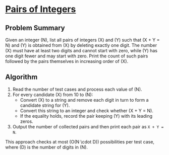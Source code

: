 # [Pairs of Integers](https://www.spoj.com/problems/PAIRINT/)

## Problem Summary
Given an integer \(N\), list all pairs of integers \(X\) and \(Y\) such that \(X + Y = N\) and \(Y\) is obtained from \(X\) by deleting exactly one digit. The number \(X\) must have at least two digits and cannot start with zero, while \(Y\) has one digit fewer and may start with zero. Print the count of such pairs followed by the pairs themselves in increasing order of \(X\).

## Algorithm
1. Read the number of test cases and process each value of \(N\).
2. For every candidate \(X\) from 10 to \(N\):
   - Convert \(X\) to a string and remove each digit in turn to form a candidate string for \(Y\).
   - Convert this string to an integer and check whether \(X + Y = N\).
   - If the equality holds, record the pair keeping \(Y\) with its leading zeros.
3. Output the number of collected pairs and then print each pair as `X + Y = N`.

This approach checks at most \(O(N \cdot D)\) possibilities per test case, where \(D\) is the number of digits in \(N\).
